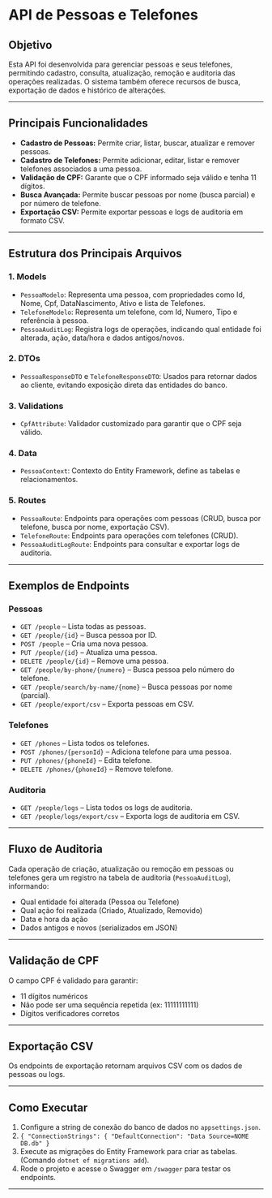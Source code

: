 # API de Pessoas e Telefones

## Objetivo

Esta API foi desenvolvida para gerenciar pessoas e seus telefones, permitindo cadastro, consulta, atualização, remoção e auditoria das operações realizadas. O sistema também oferece recursos de busca, exportação de dados e histórico de alterações.

---

## Principais Funcionalidades

- **Cadastro de Pessoas:** Permite criar, listar, buscar, atualizar e remover pessoas.
- **Cadastro de Telefones:** Permite adicionar, editar, listar e remover telefones associados a uma pessoa.
- **Validação de CPF:** Garante que o CPF informado seja válido e tenha 11 dígitos.
- **Busca Avançada:** Permite buscar pessoas por nome (busca parcial) e por número de telefone.
- **Exportação CSV:** Permite exportar pessoas e logs de auditoria em formato CSV.

---

## Estrutura dos Principais Arquivos

### 1. **Models**
- `PessoaModelo`: Representa uma pessoa, com propriedades como Id, Nome, Cpf, DataNascimento, Ativo e lista de Telefones.
- `TelefoneModelo`: Representa um telefone, com Id, Numero, Tipo e referência à pessoa.
- `PessoaAuditLog`: Registra logs de operações, indicando qual entidade foi alterada, ação, data/hora e dados antigos/novos.

### 2. **DTOs**
- `PessoaResponseDTO` e `TelefoneResponseDTO`: Usados para retornar dados ao cliente, evitando exposição direta das entidades do banco.

### 3. **Validations**
- `CpfAttribute`: Validador customizado para garantir que o CPF seja válido.

### 4. **Data**
- `PessoaContext`: Contexto do Entity Framework, define as tabelas e relacionamentos.

### 5. **Routes**
- `PessoaRoute`: Endpoints para operações com pessoas (CRUD, busca por telefone, busca por nome, exportação CSV).
- `TelefoneRoute`: Endpoints para operações com telefones (CRUD).
- `PessoaAuditLogRoute`: Endpoints para consultar e exportar logs de auditoria.

---

## Exemplos de Endpoints

### Pessoas
- `GET /people` – Lista todas as pessoas.
- `GET /people/{id}` – Busca pessoa por ID.
- `POST /people` – Cria uma nova pessoa.
- `PUT /people/{id}` – Atualiza uma pessoa.
- `DELETE /people/{id}` – Remove uma pessoa.
- `GET /people/by-phone/{numero}` – Busca pessoa pelo número do telefone.
- `GET /people/search/by-name/{nome}` – Busca pessoas por nome (parcial).
- `GET /people/export/csv` – Exporta pessoas em CSV.

### Telefones
- `GET /phones` – Lista todos os telefones.
- `POST /phones/{personId}` – Adiciona telefone para uma pessoa.
- `PUT /phones/{phoneId}` – Edita telefone.
- `DELETE /phones/{phoneId}` – Remove telefone.

### Auditoria
- `GET /people/logs` – Lista todos os logs de auditoria.
- `GET /people/logs/export/csv` – Exporta logs de auditoria em CSV.

---

## Fluxo de Auditoria

Cada operação de criação, atualização ou remoção em pessoas ou telefones gera um registro na tabela de auditoria (`PessoaAuditLog`), informando:
- Qual entidade foi alterada (Pessoa ou Telefone)
- Qual ação foi realizada (Criado, Atualizado, Removido)
- Data e hora da ação
- Dados antigos e novos (serializados em JSON)

---

## Validação de CPF

O campo CPF é validado para garantir:
- 11 dígitos numéricos
- Não pode ser uma sequência repetida (ex: 11111111111)
- Dígitos verificadores corretos

---


## Exportação CSV

Os endpoints de exportação retornam arquivos CSV com os dados de pessoas ou logs.


---

## Como Executar

1. Configure a string de conexão do banco de dados no `appsettings.json`.
2. `{
  "ConnectionStrings": {
    "DefaultConnection": "Data Source=NOME DB.db"
  }`  
3. Execute as migrações do Entity Framework para criar as tabelas.(Comando `dotnet ef migrations add`).
4. Rode o projeto e acesse o Swagger em `/swagger` para testar os endpoints.

---
